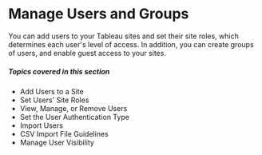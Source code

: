 
Manage Users and Groups
=======================
You can add users to your Tableau sites and set their site roles, which
determines each user\'s level of access. In addition, you can create
groups of users, and enable guest access to your sites.

##### Topics covered in this section

- Add Users to a Site
- Set Users' Site Roles
- View, Manage, or Remove Users
- Set the User Authentication Type
- Import Users
- CSV Import File Guidelines
- Manage User Visibility